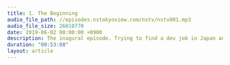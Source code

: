 ```yaml
---
title: 1. The Beginning
audio_file_path: //episodes.nstokyoview.com/nstv/nstv001.mp3
audio_file_size: 26010770
date: 2019-06-02 00:00:00 +0900
description: The inagural episode. Trying to find a dev job in Japan and pre-WWDC thoughts.
duration: "00:53:08"
layout: article
---
```

